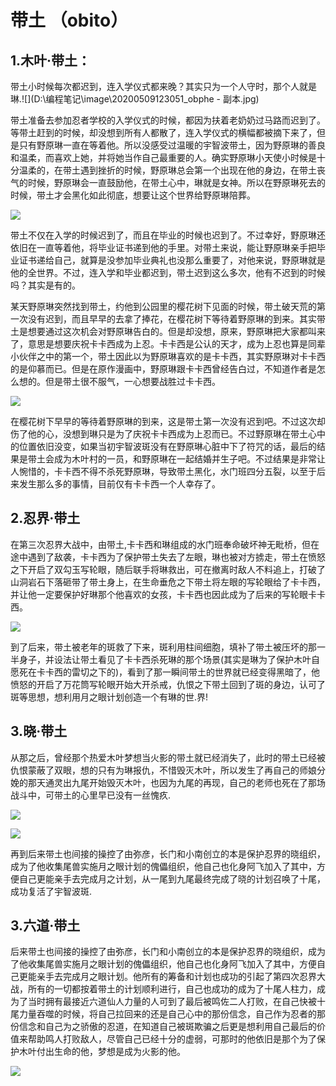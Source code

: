 #                               带土 （obito）                     

## 1.木叶·带土：

​    带土小时候每次都迟到，连入学仪式都来晚？其实只为一个人守时，那个人就是琳.![](D:\编程笔记\image\20200509123051_obphe - 副本.jpg)

带土准备去参加忍者学校的入学仪式的时候，都因为扶着老奶奶过马路而迟到了。等带土赶到的时候，却没想到所有人都散了，连入学仪式的横幅都被摘下来了，但是只有野原琳一直在等着他。所以没感受过温暖的宇智波带土，因为野原琳的善良和温柔，而喜欢上她，并将她当作自己最重要的人。确实野原琳小天使小时候是十分温柔的，在带土遇到挫折的时候，野原琳总会第一个出现在他的身边，在带土丧气的时候，野原琳会一直鼓励他，在带土心中，琳就是女神。所以在野原琳死去的时候，带土才会黑化如此彻底，想要让这个世界给野原琳陪葬。

![](http://5b0988e595225.cdn.sohucs.com/images/20191228/8ed97bb0948e4e46b3640e2b0c8407a4.png)

带土不仅在入学的时候迟到了，而且在毕业的时候也迟到了。不过幸好，野原琳还依旧在一直等着他，将毕业证书递到他的手里。对带土来说，能让野原琳亲手把毕业证书递给自己，就算是没参加毕业典礼也没那么重要了，对他来说，野原琳就是他的全世界。不过，连入学和毕业都迟到，带土迟到这么多次，他有不迟到的时候吗？其实是有的。

某天野原琳突然找到带土，约他到公园里的樱花树下见面的时候，带土破天荒的第一次没有迟到，而且早早的去拿了捧花，在樱花树下等待着野原琳的到来。其实带土是想要通过这次机会对野原琳告白的。但是却没想，原来，野原琳把大家都叫来了，意思是想要庆祝卡卡西成为上忍。卡卡西是公认的天才，成为上忍也算是同辈小伙伴之中的第一个，带土因此以为野原琳喜欢的是卡卡西，其实野原琳对卡卡西的是仰慕而已。但是在原作漫画中，野原琳跟卡卡西曾经告白过，不知道作者是怎么想的。但是带土很不服气，一心想要战胜过卡卡西。

![](http://5b0988e595225.cdn.sohucs.com/images/20191228/99e39e45bc104da48d5106e44ea6dec0.png)

在樱花树下早早的等待着野原琳的到来，这是带土第一次没有迟到吧。不过这次却伤了他的心，没想到琳只是为了庆祝卡卡西成为上忍而已。不过野原琳在带土心中的位置依旧没变，如果当初宇智波斑没有在野原琳心脏中下了符咒的话，最后的结果是带土会成为木叶村的一员，和野原琳在一起结婚并生子吧。不过结果是非常让人惋惜的，卡卡西不得不杀死野原琳，导致带土黑化，水门班四分五裂，以至于后来发生那么多的事情，目前仅有卡卡西一个人幸存了。

## 2.忍界·带土

   在第三次忍界大战中，由带土,卡卡西和琳组成的水门班奉命破坏神无毗桥，但在途中遇到了敌袭，卡卡西为了保护带土失去了左眼，琳也被对方掳走，带土在愤怒之下开启了双勾玉写轮眼，随后联手将琳救出，可在撤离时敌人不料追上，打破了山洞岩石下落砸带了带土身上，在生命垂危之下带土将左眼的写轮眼给了卡卡西，并让他一定要保护好琳那个他喜欢的女孩，卡卡西也因此成为了后来的写轮眼卡卡西。                            

 ![](https://inews.gtimg.com/newsapp_bt/0/14076094781/1000)

到了后来，带土被老年的斑救了下来，斑利用柱间细胞，填补了带土被压坏的那一半身子，并设法让带土看见了卡卡西杀死琳的那个场景(其实是琳为了保护木叶自愿死在卡卡西的雷切之下的)，看到了那一瞬间带土的世界就已经变得黑暗了，他愤怒的开启了万花筒写轮眼开始大开杀戒，仇恨之下带土回到了斑的身边，认可了斑等思想，想利用月之眼计划创造一个有琳的世.界!                                                                                                                                                                                        

## 3.晓·带土

  从那之后，曾经那个热爱木叶梦想当火影的带土就已经消失了，此时的带土已经被仇恨蒙蔽了双眼，想的只有为琳报仇，不惜毁灭木叶，所以发生了再自己的师娘分娩的那天通灵出九尾开始毁灭木叶，也因为九尾的再现，自己的老师也死在了那场战斗中，可带土的心里早已没有一丝愧疚.

![](https://ts1.cn.mm.bing.net/th/id/R-C.6a948b2cc4e5a89173ff96a7ca112eab?rik=nt5Q%2fv8DzGvP%2bQ&riu=http%3a%2f%2fi0.hdslb.com%2fbfs%2farticle%2f6baf80e955102f941b5e42c6e549a13531b2c4c7.jpg&ehk=QZa9gQR70uk6yYZyxgQ8ijpuzbSPr1Lff3uhSyxt6Mk%3d&risl=&pid=ImgRaw&r=0)

![](https://ts1.cn.mm.bing.net/th/id/R-C.f8f2cf7986221ff8d6ef13a61af0f53c?rik=MNxNQREXOL8kPA&riu=http%3a%2f%2fimg1.gtimg.com%2fgamezone%2fpics%2fhv1%2f201%2f51%2f1934%2f125771556.jpg&ehk=3PKTmr1eShoUV4oHj0Gsc7ZQULU2hXIZshVCvZpDc9s%3d&risl=&pid=ImgRaw&r=0)

再到后来带土也间接的操控了由弥彦，长门和小南创立的本是保护忍界的晓组织，成为了他收集尾兽实施月之眼计划的傀儡组织，他自己也化身阿飞加入了其中，方便自己更能亲手去完成月之计划，从一尾到九尾最终完成了晓的计划召唤了十尾，成功复活了宇智波斑.

## 3.六道·带土

后来带土也间接的操控了由弥彦，长门和小南创立的本是保护忍界的晓组织，成为了他收集尾兽实施月之眼计划的傀儡组织，他自己也化身阿飞加入了其中，方便自己更能亲手去完成月之眼计划。他所有的筹备和计划也成功的引起了第四次忍界大战，所有的一切都按着带土的计划顺利进行，自己也成功的成为了十尾人柱力，成为了当时拥有最接近六道仙人力量的人可到了最后被鸣佐二人打败，在自己快被十尾力量吞噬的时候，将自己拉回来的还是自己心中的那份信念，自己作为忍者的那份信念和自己为之骄傲的忍道，在知道自己被斑欺骗之后更是想利用自己最后的价值来帮助鸣人打败敌人，尽管自己已经十分的虚弱，可那时的他依旧是那个为了保护木叶付出生命的他，梦想是成为火影的他。

![](https://pic3.zhimg.com/v2-2f3a752499d5a1797a84f74c86228d73_r.jpg?source=1940ef5c)


